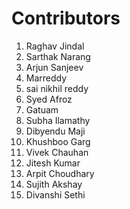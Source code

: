 # Contributors

<ol>
  <li>Raghav Jindal</li>
  <li>Sarthak Narang</li>
  <li>Arjun Sanjeev</li>
  <li>Marreddy</li>
  <li>sai nikhil reddy</li>
  <li>Syed Afroz</li>
  <li>Gatuam</li>
  <li>Subha Ilamathy</li>
  <li>Dibyendu Maji</li>
  <li>Khushboo Garg</li>
  <li>Vivek Chauhan</li>
  <li>Jitesh Kumar</li>
  <li>Arpit Choudhary</li>
   <li>Sujith Akshay</li>
   <li>Divanshi Sethi</li>
</ol>
